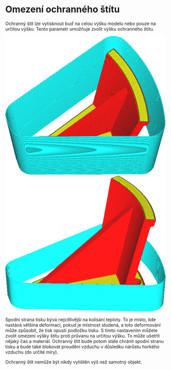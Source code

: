 Omezení ochranného štítu
====
Ochranný štít lze vytisknout buď na celou výšku modelu nebo pouze na určitou výšku. Tento parametr umožňuje zvolit výšku ochranného štítu.

![Ochranný štít je stejně vysoký jako model](../../../articles/images/draft_shield_enabled.png)
![Výška ochranného štítu je omezena na 20 mm](../../../articles/images/draft_shield_height_limitation.png)

Spodní strana tisku bývá nejcitlivější na kolísání teploty. To je místo, kde nastává většina deformací, pokud je místnost studená, a toto deformování může způsobit, že tisk opustí podložku tisku. S tímto nastavením můžete zvolit omezení výšky štítu proti průvanu na určitou výšku. To může ušetřit nějaký čas a materiál. Ochranný štít bude potom stále chránit spodní stranu tisku a bude také blokovat proudění vzduchu v důsledku nárůstu horkého vzduchu (do určité míry).

Ochranný štít nemůže být nikdy vytištěn výš než samotný objekt.
